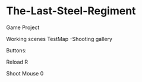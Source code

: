 # The-Last-Steel-Regiment
 Game Project


Working scenes TestMap
-Shooting gallery

Buttons:

Reload R

Shoot Mouse 0
